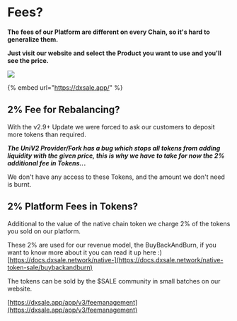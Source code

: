 # Fees?

**The fees of our Platform are different on every Chain, so it's hard to generalize them.**

**Just visit our website and select the Product you want to use and you'll see the price.**

![](<../../.gitbook/assets/image (25).png>)

{% embed url="https://dxsale.app/" %}

## **2% Fee for Rebalancing?**

With the v2.9+ Update we were forced to ask our customers to deposit more tokens than required.

_**The UniV2 Provider/Fork has a bug which stops all tokens from adding liquidity with the given price, this is why we have to take for now the 2% additional fee in Tokens..**_**.**

We don't have any access to these Tokens, and the amount we don't need is burnt.

## 2% Platform Fees in Tokens?

Additional to the value of the native chain token we charge 2% of the tokens you sold on our platform.

These 2% are used for our revenue model, the BuyBackAndBurn, if you want to know more about it you can read it up here :) [https://docs.dxsale.network/native-](https://docs.dxsale.network/native-token-sale/buybackandburn)

The tokens can be sold by the $SALE community in small batches on our website.

[https://dxsale.app/app/v3/feemanagement](https://dxsale.app/app/v3/feemanagement)
